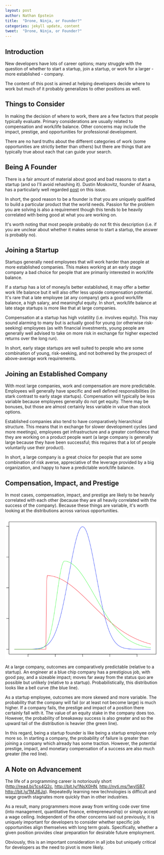 ```yaml
---
layout: post
author: Nathan Epstein
title:  "Drone, Ninja, or Founder?"
categories: jekyll update, content
tweet:  "Drone, Ninja, or Founder?"
---
```


## Introduction

New developers have lots of career options; many struggle with the question of whether to start a startup, join a startup, or work for a larger - more established - company.

The content of this post is aimed at helping developers decide where to work but much of it probably generalizes to other positions as well.


## Things to Consider

In making the decision of where to work, there are a few factors that people typically evaluate. Primary considerations are usually related to compensation and work/life balance. Other concerns may include the impact, prestige, and opportunities for professional development.

There are no hard truths about the different categories of work (some opportunities are strictly better than others) but there are things that are typically true about each that can guide your search.


## Being A Founder

There is a fair amount of material about good and bad reasons to start a startup (and so I'll avoid rehashing it). Dustin Moskovitz, founder of Asana, has a particularly well regarded <a href="https://medium.com/i-m-h-o/good-and-bad-reasons-to-become-an-entrepreneur-decf0766de8d">post</a> on this issue.

In short, the good reason to be a founder is that you are uniquely qualified to build a particular product that the world needs. Passion for the problem you are solving is also a requirement though this tends to be heavily correlated with being good at what you are working on.

It's worth noting that most people probably do not fit this description (i.e. if you are unclear about whether it makes sense to start a startup, the answer is probably no).


## Joining a Startup

Startups generally need employees that will work harder than people at more established companies. This makes working at an early stage company a bad choice for people that are primarily interested in work/life balance.

If a startup has a lot of money/is better established, it may offer a better work life balance but it will also offer less upside compensation potential. It's rare that a late employee (at any company) gets a good work/life balance, a high salary, and meaningful equity. In short, work/life balance at late stage startups is more like that at large companies.

Compensation at a startup has high volatility (i.e. involves equity). This may sound alarming to many but is actually good for young (or otherwise risk-seeking) employees (as with financial investments, young people are generally well advised to take on more risk in exchange for higher expected returns over the long run).

In short, early stage startups are well suited to people who are some combination of young, risk-seeking, and not bothered by the prospect of above-average work requirements.


## Joining an Established Company

With most large companies, work and compensation are more predictable. Employees will generally have specific and well defined responsibilities (in stark contrast to early stage startups). Compensation will typically be less variable because employees generally do not get equity. There may be bonuses, but those are almost certainly less variable in value than stock options.

Established companies also tend to have comparatively hierarchical structure. This means that in exchange for slower development cycles (and more meetings), employees get infrastructure and a greater confidence that they are working on a product people want (a large company is generally large because they have been successful; this requires that a lot of people voluntarily use their product).

In short, a large company is a great choice for people that are some combination of risk averse, appreciative of the leverage provided by a big organization, and happy to have a predictable work/life balance.


## Compensation, Impact, and Prestige

In most cases, compensation, impact, and prestige are likely to be heavily correlated with each other (because they are all heavily correlated with the success of the company). Because these things are variable, it's worth looking at the distributions across various opportunities.

<img src="/../img/skewed_norms.png">

At a large company, outcomes are comparatively predictable (relative to a startup). An engineer at a blue chip company has a prestigious job, with good pay, and a sizeable impact; moves far away from the status quo are possible but unlikely (relative to a startup). Probabilistically, this distribution looks like a bell curve (the blue line).

As a startup employee, outcomes are more skewed and more variable. The probability that the company will fail (or at least not become large) is much higher. If a company fails, the prestige and impact of a position there certainly fall with it. The value of an equity stake in the company does too. However, the probability of breakaway success is also greater and so the upward tail of the distribution is heavier (the green line).

In this regard, being a startup founder is like being a startup employee only more so. In starting a company, the probability of failure is greater than joining a company which already has some traction. However, the potential prestige, impact, and monetary compensation of a success are also much greater (the red line).


## A Note on Advancement

The life of a programming career is notoriously short (<a href="http://read.bi/1cs4Q2c">http://read.bi/1cs4Q2c</a>, <a href="http://bit.ly/1NsX0HN">http://bit.ly/1NsX0HN</a>, <a href="http://nyti.ms/1wyISB7">http://nyti.ms/1wyISB7</a>, <a href="http://bit.ly/1MJl6Jq">http://bit.ly/1MJl6Jq</a>). Repeatedly learning new technologies is difficult and wage growth stagnates more quickly than in other industries.

As a result, many programmers move away from writing code over time (into management, quantitative finance, entrepreneurship) or simply accept a wage ceiling. Independent of the other concerns laid out previously, it is uniquely important for developers to consider whether specific job opportunities align themselves with long term goals. Specifically, whether a given position provides clear preparation for desirable future employment.

Obviously, this is an important consideration in all jobs but uniquely critical for developers as the need to pivot is more likely.

